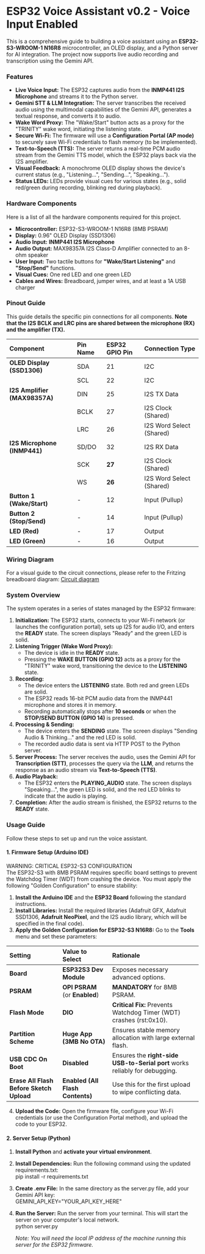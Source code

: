 # **ESP32 Voice Assistant v0.2 \- Voice Input Enabled**

This is a comprehensive guide to building a voice assistant using an **ESP32-S3-WROOM-1 N16R8** microcontroller, an OLED display, and a Python server for AI integration. The project now supports live audio recording and transcription using the Gemini API.

### **Features**

* **Live Voice Input:** The ESP32 captures audio from the **INMP441 I2S Microphone** and streams it to the Python server.  
* **Gemini STT & LLM Integration:** The server transcribes the received audio using the multimodal capabilities of the Gemini API, generates a textual response, and converts it to audio.  
* **Wake Word Proxy:** The "Wake/Start" button acts as a proxy for the "TRINITY" wake word, initiating the listening state.  
* **Secure Wi-Fi:** The firmware will use a **Configuration Portal (AP mode)** to securely save Wi-Fi credentials to flash memory (to be implemented).  
* **Text-to-Speech (TTS):** The server returns a real-time PCM audio stream from the Gemini TTS model, which the ESP32 plays back via the I2S amplifier.  
* **Visual Feedback:** A monochrome OLED display shows the device's current status (e.g., "Listening...", "Sending...", "Speaking...").  
* **Status LEDs:** LEDs provide visual cues for various states (e.g., solid red/green during recording, blinking red during playback).

### **Hardware Components**

Here is a list of all the hardware components required for this project.

* **Microcontroller:** ESP32-S3-WROOM-1 N16R8 (8MB PSRAM)  
* **Display:** 0.96" OLED Display (SSD1306)  
* **Audio Input:** **INMP441 I2S Microphone**  
* **Audio Output:** MAX98357A I2S Class-D Amplifier connected to an 8-ohm speaker  
* **User Input:** Two tactile buttons for **"Wake/Start Listening"** and **"Stop/Send"** functions.  
* **Visual Cues:** One red LED and one green LED  
* **Cables and Wires:** Breadboard, jumper wires, and at least a 1A USB charger

### **Pinout Guide**

This guide details the specific pin connections for all components. **Note that the I2S BCLK and LRC pins are shared between the microphone (RX) and the amplifier (TX).**

| Component | Pin Name | ESP32 GPIO Pin | Connection Type |
| :---- | :---- | :---- | :---- |
| **OLED Display (SSD1306)** | SDA | 21 | I2C |
|  | SCL | 22 | I2C |
| **I2S Amplifier (MAX98357A)** | DIN | 25 | I2S TX Data |
|  | BCLK | 27 | I2S Clock (Shared) |
|  | LRC | 26 | I2S Word Select (Shared) |
| **I2S Microphone (INMP441)** | SD/DO | 32 | I2S RX Data |
|  | SCK | **27** | I2S Clock (Shared) |
|  | WS | **26** | I2S Word Select (Shared) |
| **Button 1 (Wake/Start)** | \- | 12 | Input (Pullup) |
| **Button 2 (Stop/Send)** | \- | 14 | Input (Pullup) |
| **LED (Red)** | \- | 17 | Output |
| **LED (Green)** | \- | 16 | Output |

### **Wiring Diagram**

For a visual guide to the circuit connections, please refer to the Fritzing breadboard diagram: [Circuit diagram](https://www.google.com/search?q=fritz.png)

### **System Overview**

The system operates in a series of states managed by the ESP32 firmware:

1. **Initialization:** The ESP32 starts, connects to your Wi-Fi network (or launches the configuration portal), sets up I2S for audio I/O, and enters the **READY** state. The screen displays "Ready" and the green LED is solid.  
2. **Listening Trigger (Wake Word Proxy):**  
   * The device is idle in the **READY** state.  
   * Pressing the **WAKE BUTTON (GPIO 12\)** acts as a proxy for the "TRINITY" wake word, transitioning the device to the **LISTENING** state.  
3. **Recording:**  
   * The device enters the **LISTENING** state. Both red and green LEDs are solid.  
   * The ESP32 reads 16-bit PCM audio data from the INMP441 microphone and stores it in memory.  
   * Recording automatically stops after **10 seconds** or when the **STOP/SEND BUTTON (GPIO 14\)** is pressed.  
4. **Processing & Sending:**  
   * The device enters the **SENDING** state. The screen displays "Sending Audio & Thinking..." and the red LED is solid.  
   * The recorded audio data is sent via HTTP POST to the Python server.  
5. **Server Process:** The server receives the audio, uses the Gemini API for **Transcription (STT)**, processes the query via the **LLM**, and returns the response as an audio stream via **Text-to-Speech (TTS)**.  
6. **Audio Playback:**  
   * The ESP32 enters the **PLAYING\_AUDIO** state. The screen displays "Speaking...", the green LED is solid, and the red LED blinks to indicate that the audio is playing.  
7. **Completion:** After the audio stream is finished, the ESP32 returns to the **READY** state.

### **Usage Guide**

Follow these steps to set up and run the voice assistant.

#### **1\. Firmware Setup (Arduino IDE)**

WARNING: CRITICAL ESP32-S3 CONFIGURATION  
The ESP32-S3 with 8MB PSRAM requires specific board settings to prevent the Watchdog Timer (WDT) from crashing the device. You must apply the following "Golden Configuration" to ensure stability:

1. **Install the Arduino IDE** and the **ESP32 Board** following the standard instructions.  
2. **Install Libraries:** Install the required libraries (Adafruit GFX, Adafruit SSD1306, **Adafruit NeoPixel**, and the I2S audio library, which will be specified in the final code).  
3. **Apply the Golden Configuration for ESP32-S3 N16R8:** Go to the **Tools** menu and set these parameters:

| Setting | Value to Select | Rationale |
| :---- | :---- | :---- |
| **Board** | **ESP32S3 Dev Module** | Exposes necessary advanced options. |
| **PSRAM** | **OPI PSRAM** (or **Enabled**) | **MANDATORY** for 8MB PSRAM. |
| **Flash Mode** | **DIO** | **Critical Fix:** Prevents Watchdog Timer (WDT) crashes (rst:0x10). |
| **Partition Scheme** | **Huge App (3MB No OTA)** | Ensures stable memory allocation with large external flash. |
| **USB CDC On Boot** | **Disabled** | Ensures the **right-side USB-to-Serial port** works reliably for debugging. |
| **Erase All Flash Before Sketch Upload** | **Enabled (All Flash Contents)** | Use this for the first upload to wipe conflicting data. |

4. **Upload the Code:** Open the firmware file, configure your Wi-Fi credentials (or use the Configuration Portal method), and upload the code to your ESP32.

#### **2\. Server Setup (Python)**

1. **Install Python** and **activate your virtual environment**.  
2. **Install Dependencies:** Run the following command using the updated requirements.txt:  
   pip install \-r requirements.txt

3. **Create .env File:** In the same directory as the server.py file, add your Gemini API key:  
   GEMINI\_API\_KEY="YOUR\_API\_KEY\_HERE"

4. **Run the Server:** Run the server from your terminal. This will start the server on your computer's local network.  
   python server.py

   *Note: You will need the local IP address of the machine running this server for the ESP32 firmware.*